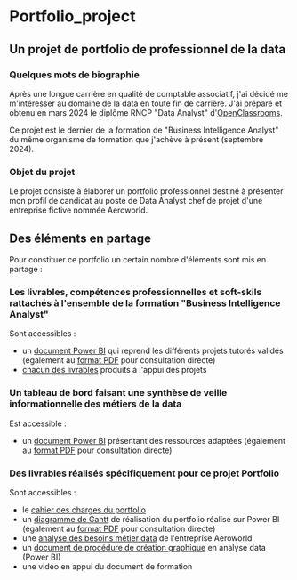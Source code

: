 # Portfolio_project
## Un projet de portfolio de professionnel de la data


### Quelques mots de biographie
Après une longue carrière en qualité de comptable associatif, j'ai décidé me m'intéresser au domaine de la data en toute fin de carrière. 
J'ai préparé et obtenu en mars 2024 le diplôme RNCP "Data Analyst" d'[OpenClassrooms](https://openclassrooms.com/fr/).

Ce projet est le dernier de la formation de "Business Intelligence Analyst" du même organisme de formation que j'achève à présent (septembre 2024).

### Objet du projet
Le projet consiste à élaborer un portfolio professionnel destiné à présenter mon profil de candidat au poste de Data Analyst chef de projet d'une entreprise fictive nommée Aeroworld.

## Des éléments en partage
Pour constituer ce portfolio un certain nombre d'éléments sont mis en partage :

### Les livrables, compétences professionnelles et soft-skils rattachés à l'ensemble de la formation "Business Intelligence Analyst" 
Sont accessibles :
- un [document Power BI](https://github.com/Thierry-Monjo/Portfolio_project/blob/main/Synthese_projets_tutores.pbix) qui reprend les différents projets tutorés validés (également au [format PDF](https://github.com/Thierry-Monjo/Portfolio_project/blob/main/Synthese_projets_tutores.pdf) pour consultation directe)
- [chacun des livrables](https://github.com/Thierry-Monjo/Portfolio_project) produits à l'appui des projets

### Un tableau de bord faisant une synthèse de veille informationnelle des métiers de la data
Est accessible :
- un [document Power BI](https://github.com/Thierry-Monjo/Portfolio_project/blob/main/Veille_informationnelle_metiers_data.pbix) présentant des ressources adaptées (également au [format PDF](https://github.com/Thierry-Monjo/Portfolio_project/blob/main/Veille_informationnelle_metiers_data.pdf) pour consultation directe)

### Des livrables réalisés spécifiquement pour ce projet Portfolio 
Sont accessibles :
- le [cahier des charges du portfolio](https://github.com/Thierry-Monjo/Portfolio_project/blob/main/Cahier_des_charges_portfolio_candidat.pdf)
- un [diagramme de Gantt](https://github.com/Thierry-Monjo/Portfolio_project/blob/main/Gantt_portfolio.pbix) de réalisation du portfolio réalisé sur Power BI (également au [format PDF](https://github.com/Thierry-Monjo/Portfolio_project/blob/main/Gantt_portfolio.pdf) pour consultation directe)
- une [analyse des besoins métier data](https://github.com/Thierry-Monjo/Portfolio_project/blob/main/Analyse_des_besoins_metiers_Astroworld.pdf) de l'entreprise Aeroworld
- un [document de procédure de création graphique](https://github.com/Thierry-Monjo/Portfolio_project/blob/main/Guide_prise_en_main_%20PowerBI.pdf) en analyse data (Power BI)
- une vidéo en appui du document de formation


